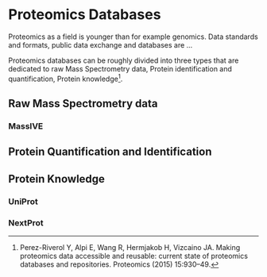 # Proteomics Databases

Proteomics as a field is younger than for example genomics. 
Data standards and formats, public data exchange and databases are ...

Proteomics databases can be roughly divided into three types that are dedicated to raw Mass Spectrometry data, Protein identification and quantification, Protein knowledge[^databases_riverol].

## Raw Mass Spectrometry data

### MassIVE

## Protein Quantification and Identification


## Protein Knowledge


### UniProt


### NextProt


[^databases_riverol]: Perez-Riverol Y, Alpi E, Wang R, Hermjakob H, Vizcaino JA. Making proteomics data accessible and reusable: current state of proteomics databases and repositories. Proteomics (2015) 15:930–49. 
